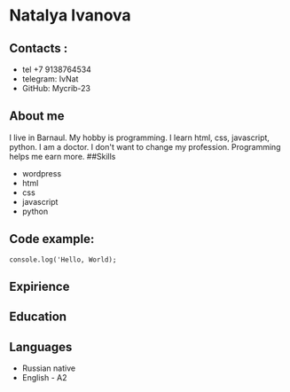 # Natalya Ivanova
## Contacts :
* tel +7 9138764534
* telegram: IvNat
* GitHub: Mycrib-23
## About me
I live in Barnaul. My hobby is programming. I learn html, css, javascript, python. I am a doctor. I don't want to change my profession. Programming helps me earn more.
##Skills
* wordpress
* html
* css
* javascript
* python

## Code example:

```
console.log('Hello, World);
```

## Expirience

## Education

## Languages
* Russian native
* English - A2
